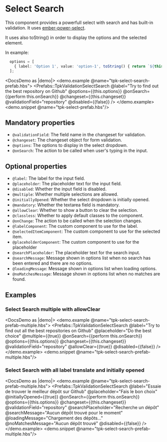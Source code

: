# Select Search

This component provides a powerfull select with search and has built-in validation. It uses [ember-power-select](https://ember-power-select.com/).

It uses also toString() in order to display the options and the selected element.

In example: 

```ts
  options = [
    { label: 'Option 1', value: 'option-1', toString() { return `${this.label}`; } }
  ];
```

<DocsDemo as |demo|>
  <demo.example @name="tpk-select-search-prefab.hbs">
      <Prefabs::TpkValidationSelectSearch
        @label="Try to find out the best repository on Github"
        @options={{this.options}}
        @onSearch={{perform this.onSearch}}
        @changeset={{this.changeset}} 
        @validationField="repository"
        @disabled={{false}}
      />
  </demo.example>
  <demo.snippet @name="tpk-select-prefab.hbs"/>
</DocsDemo>

## Mandatory properties

- `@validationField`: The field name in the changeset for validation.
- `@changeset`: The changeset object for form validation.
- `@options`: The options to display in the select dropdown.
- `@onSearch`: The action to be called when user's typing in the input.

## Optional properties

- `@label`: The label for the input field.
- `@placeholder`: The placeholder text for the input field.
- `@disabled`: Whether the input field is disabled.
- `@multiple`: Whether multiple selections are allowed.
- `@initiallyOpened`: Whether the select dropdown is initially opened.
- `@mandatory`: Whether the textarea field is mandatory.
- `@allowClear`: Whether to show a button to clear the selection.
- `@classless`: Whether to apply default classes to the component.
- `@onChange`: The action to be called when the selection changes. 
- `@labelComponent`: The custom component to use for the label.
- `@selectedItemComponent`: The custom component to use for the selected item.
- `@placeholderComponent`: The custom component to use for the placeholder
- `@searchPlaceholder`: The placeholder text for the search input.
- `@searchMessage`: Message shown in options list when no search has been entered and there are no options.
- `@loadingMessage`: Message shown in options list when loading options.
- `@noMatchesMessage`: Message shown in options list when no matches are found.

## Examples

### Select Search multiple with allowClear

<DocsDemo as |demo|>
  <demo.example @name="tpk-select-search-prefab-multiple.hbs">
      <Prefabs::TpkValidationSelectSearch
        @label="Try to find out all the best repositories on Github"
        @placeholder="Do the best choice"
        @multiple={{true}}
        @onSearch={{perform this.onSearch}}
        @options={{this.options}}
        @changeset={{this.changeset}} 
        @validationField="repository"
        @allowClear={{true}}
        @disabled={{false}}
      />
  </demo.example>
  <demo.snippet @name="tpk-select-search-prefab-multiple.hbs"/>
</DocsDemo>

### Select Search with all label translate and initially opened

<DocsDemo as |demo|>
  <demo.example @name="tpk-select-search-prefab-multiple.hbs">
      <Prefabs::TpkValidationSelectSearch
        @label="Essaie de trouver le meilleur dépôt sur Github"
        @placeholder="Fais le bon choix"
        @initiallyOpened={{true}}
        @onSearch={{perform this.onSearch}}
        @options={{this.options}}
        @changeset={{this.changeset}} 
        @validationField="repository"
        @searchPlaceholder="Recherche un dépôt"
        @searchMessage="Aucun dépôt trouvé pour le moment"
        @loadingMessage="Chargement des dépôts..."
        @noMatchesMessage="Aucun dépôt trouvé"
        @disabled={{false}}
      />
  </demo.example>
  <demo.snippet @name="tpk-select-search-prefab-multiple.hbs"/>
</DocsDemo>
